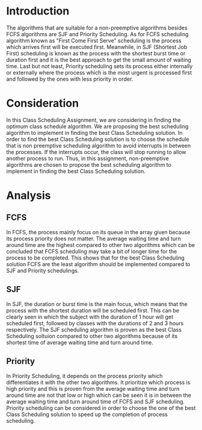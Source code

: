 # Introduction

The algorithms that are suitable for a non-preemptive algorithms besides FCFS algorithms are SJF and Priority Scheduling. As for FCFS scheduling algorithm known as "First Come First Serve" scheduling is the process which arrives first will be executed first. Meanwhile, in SJF (Shortest Job First) scheduling is known as the process with the shortest burst time or duration first and it is the best approach to get the small amount of waiting time. Last but not least, Priority scheduling sets its process either internally or externally where the process which is the most urgent is processed first and followed by the ones with less priority in order.

# Consideration

In this Class Scheduling Assignment, we are considering in finding the optimum class schedule algorithm. We are proposing the best scheduling algorithm to implement in finding the best Class Scheduling solution. In order to find the best Class Scheduling solution is to choose the schedule that is non preemptive scheduling algorithm to avoid interrupts in between the processes. If the interrupts occur, the class will stop running to allow another process to run. Thus, in this assignment, non-preemptive algorithms are chosen to propose the best scheduling algorithm to implement in finding the best Class Scheduling solution.

# Analysis

## FCFS

In FCFS, the process mainly focus on its queue in the array given because its process priority does not matter. The average waiting time and turn around time are the highest compared to other two algorithms which can be concluded that FCFS scheduling may take a bit of longer time for the process to be completed. This shows that for the best Class Scheduling solution FCFS are the least algorithm should be implemented compared to SJF and Priority schedulings. 

## SJF

In SJF, the duration or burst time is the main focus, which means that the process with the shortest duration will be scheduled first. This can be clearly seen in which the subject with the duration of 1 hour will get scheduled first, followed by classes with the durations of 2 and 3 hours respectively. The SJF scheduling algorithm is proven as the best Class Scheduling soltuion compared to other two algorithms because of its shortest time of average waiting time and turn around time. 

## Priority

In Priority Scheduling, it depends on the process priority which differentiates it with the other two algorithms. It prioritize which process is high priority and this is proven from the average waiting time and turn around time are not that low or high which can be seen it is in between the average waiting time and turn around time of FCFS and SJF scheduling. Priority scheduling can be considered in order to choose the one of the best Class Scheduling solution to speed up the completion of process scheduling.
